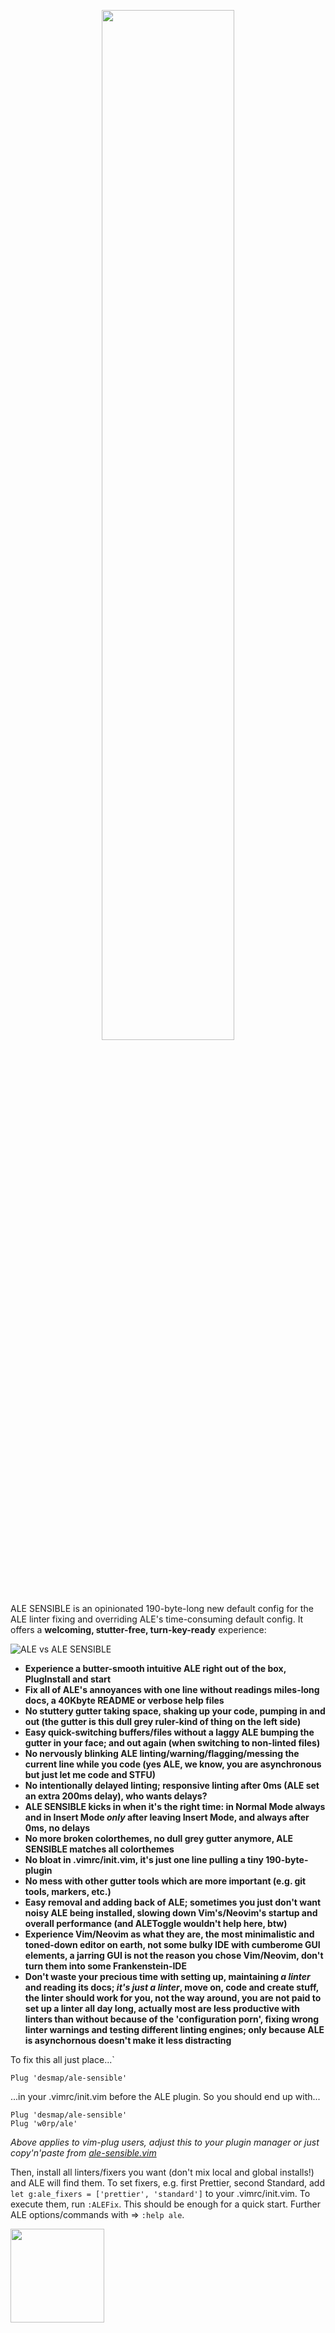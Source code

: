 <p align='center'><img src='https://user-images.githubusercontent.com/43666255/50660194-3c749200-0f9f-11e9-8668-520662ae79d0.png' width='65%'/></p>

ALE SENSIBLE is an opinionated 190-byte-long new default config for the ALE linter fixing and overriding ALE's time-consuming default config. It offers a **welcoming, stutter-free, turn-key-ready** experience:

![ALE vs ALE SENSIBLE](https://user-images.githubusercontent.com/43666255/50661068-3df38980-0fa2-11e9-8a6c-e657232484db.png)

- **Experience a butter-smooth intuitive ALE right out of the box, PlugInstall and start** 
- **Fix all of ALE's annoyances with one line without readings miles-long docs, a 40Kbyte README or verbose help files**
- **No stuttery gutter taking space, shaking up your code, pumping in and out (the gutter is this dull grey ruler-kind of thing on the left side)**
- **Easy quick-switching buffers/files without a laggy ALE bumping the gutter in your face; and out again (when switching to non-linted files)**
- **No nervously blinking ALE linting/warning/flagging/messing the current line while you code (yes ALE, we know, you are asynchronous but just let me code and STFU)**
- **No intentionally delayed linting; responsive linting after 0ms (ALE set an extra 200ms delay), who wants delays?**
- **ALE SENSIBLE kicks in when it's the right time: in Normal Mode always and in Insert Mode _only_ after leaving Insert Mode, and always after 0ms, no delays** 
- **No more broken colorthemes, no dull grey gutter anymore, ALE SENSIBLE matches all colorthemes**
- **No bloat in .vimrc/init.vim, it's just one line pulling a tiny 190-byte-plugin**
- **No mess with other gutter tools which are more important (e.g. git tools, markers, etc.)**
- **Easy removal and adding back of ALE; sometimes you just don't want noisy ALE being installed, slowing down Vim's/Neovim's startup and overall performance (and ALEToggle wouldn't help here, btw)**
- **Experience Vim/Neovim as what they are, the most minimalistic and toned-down editor on earth, not some bulky IDE with cumberome GUI elements, a jarring GUI is not the reason you chose Vim/Neovim, don't turn them into some Frankenstein-IDE**
- **Don't waste your precious time with setting up, maintaining _a linter_ and reading its docs; _it's just a linter_, move on, code and create stuff, the linter should work for you, not the way around, you are not paid to set up a linter all day long, actually most are less productive with linters than without because of the 'configuration porn', fixing wrong linter warnings and testing different linting engines; only because ALE is asynchornous doesn't make it less distracting**

To fix this all just place...`
```
Plug 'desmap/ale-sensible'
```
...in your .vimrc/init.vim before the ALE plugin. So you should end up with...
```
Plug 'desmap/ale-sensible'
Plug 'w0rp/ale'
```
_Above applies to vim-plug users, adjust this to your plugin manager or just copy'n'paste from [ale-sensible.vim](https://github.com/desmap/ale-sensible/blob/master/plugin/ale-sensible.vim)_

Then, install all linters/fixers you want (don't mix local and global installs!) and ALE will find them. To set fixers, e.g. first Prettier, second Standard, add `let g:ale_fixers = ['prettier', 'standard']` to your .vimrc/init.vim. To execute them, run `:ALEFix`. This should be enough for a quick start. Further ALE options/commands with => `:help ale`.

<img src='https://user-images.githubusercontent.com/43666255/50661376-413b4500-0fa3-11e9-9bd4-7248514f576a.png' width=150/>
